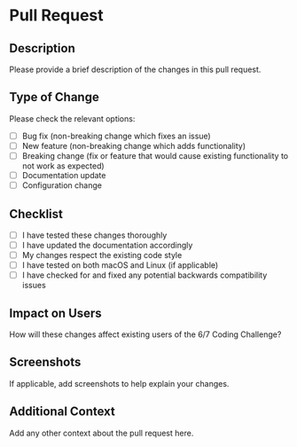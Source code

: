 # Pull Request

## Description

Please provide a brief description of the changes in this pull request.

## Type of Change

Please check the relevant options:

- [ ] Bug fix (non-breaking change which fixes an issue)
- [ ] New feature (non-breaking change which adds functionality)
- [ ] Breaking change (fix or feature that would cause existing functionality to not work as expected)
- [ ] Documentation update
- [ ] Configuration change

## Checklist

- [ ] I have tested these changes thoroughly
- [ ] I have updated the documentation accordingly
- [ ] My changes respect the existing code style
- [ ] I have tested on both macOS and Linux (if applicable)
- [ ] I have checked for and fixed any potential backwards compatibility issues

## Impact on Users

How will these changes affect existing users of the 6/7 Coding Challenge?

## Screenshots

If applicable, add screenshots to help explain your changes.

## Additional Context

Add any other context about the pull request here.
